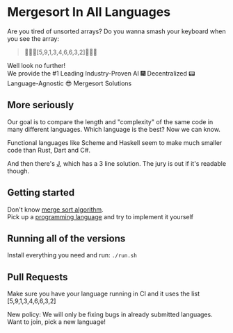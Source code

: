 # Mergesort In All Languages

Are you tired of unsorted arrays? Do you wanna smash your keyboard when you see the array:

> :facepunch::construction::hear_no_evil:[5,9,1,3,4,6,6,3,2]:facepunch::construction::hear_no_evil:<br>

Well look no further!<br/>
We provide the #1 Leading Industry-Proven AI :fireworks: Decentralized :pager: Language-Agnostic :sunglasses:  Mergesort Solutions<br>


## More seriously

Our goal is to compare the length and "complexity" of the same code in many different languages. Which language is the best? Now we can know.

Functional languages like Scheme and Haskell seem to make much smaller code than Rust, Dart and C#.

And then there's [J](https://www.jsoftware.com/#/README), which has a 3 line solution. The jury is out if it's readable though.

## Getting started

Don't know [merge sort algorithm](https://en.wikipedia.org/wiki/Merge_sort).<br>
Pick up a [programming language](https://en.wikipedia.org/wiki/List_of_programming_languages) and try to implement it yourself
 
## Running all of the versions
 
 Install everything you need and run: `./run.sh`

## Pull Requests

 Make sure you have your language running in CI and it uses the list [5,9,1,3,4,6,6,3,2]

 New policy: We will only be fixing bugs in already submitted languages. Want to join, pick a new language!
